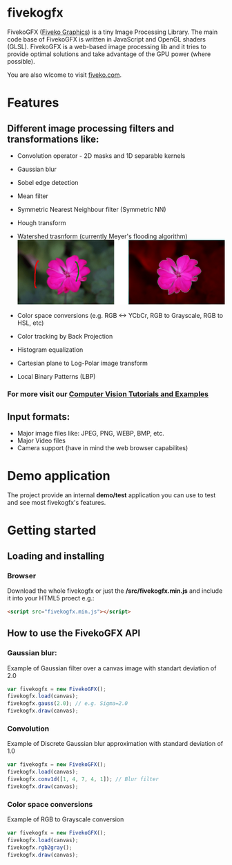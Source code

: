 # fivekogfx
FivekoGFX ([Fiveko Graphics](http://fiveko.com/projects/fivekogfx-image-processing-library/)) is a tiny Image Processing Library. The main code base of FivekoGFX is written in JavaScript and OpenGL shaders (GLSL). FivekoGFX is a web-based image processing lib and it tries to provide optimal solutions and take advantage of the GPU power (where possible). 

You are also wlcome to visit [fiveko.com](http://fiveko.com/).

# Features
## Different image processing filters and transformations like:
- Convolution operator - 2D masks and 1D separable kernels
- Gaussian blur
- Sobel edge detection
- Mean filter
- Symmetric Nearest Neighbour filter (Symmetric NN)
- Hough transform
- Watershed trasnform (currently Meyer's flooding algorithm)
 [<img src="assets/Watershed.png?raw=true" title="Meyer's flooding algorithm">](http://fiveko.com/tutorials/image-processing/watershed-image-segmentation/)
 
- Color space conversions (e.g. RGB <-> YCbCr, RGB to Grayscale, RGB to HSL, etc)
- Color tracking by Back Projection
- Histogram equalization
- Cartesian plane to Log-Polar image transform
- Local Binary Patterns (LBP)

### For more visit our [Computer Vision Tutorials and Examples](http://fiveko.com/tutorials/image-processing/)

## Input formats:
 - Major image files like: JPEG, PNG, WEBP, BMP, etc. 
 - Major Video files
 - Camera support (have in mind the web browser capabilites)
 
 # Demo application
 The project provide an internal **demo/test** application you can use to test and see most fivekogfx's features.
 
# Getting started
## Loading and installing 
### Browser
Download the whole fivekogfx or just the **/src/fivekogfx.min.js** and include it into your HTML5 proect e.g.:

```html
<script src="fivekogfx.min.js"></script>
```
## How to use the FivekoGFX API
### Gaussian blur:
Example of Gaussian filter over a canvas image with standart deviation of 2.0 

```javascript
var fivekogfx = new FivekoGFX();
fivekogfx.load(canvas);
fivekogfx.gauss(2.0); // e.g. Sigma=2.0
fivekogfx.draw(canvas);
``` 
### Convolution
Example of Discrete Gaussian blur approximation with standard deviation of 1.0

```javascript
var fivekogfx = new FivekoGFX();
fivekogfx.load(canvas);
fivekogfx.conv1d([1, 4, 7, 4, 1]); // Blur filter
fivekogfx.draw(canvas);
``` 

### Color space conversions
Example of RGB to Grayscale conversion
```javascript
var fivekogfx = new FivekoGFX();
fivekogfx.load(canvas);
fivekogfx.rgb2gray();
fivekogfx.draw(canvas);
``` 

 
